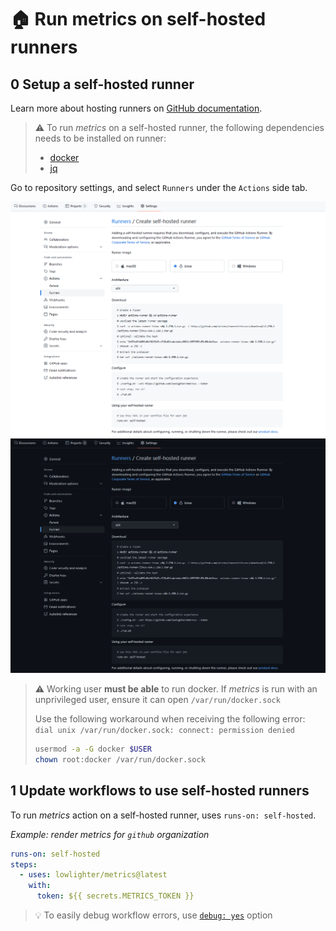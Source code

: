 # 🏠 Run metrics on self-hosted runners

## 0️ Setup a self-hosted runner

Learn more about hosting runners on [GitHub documentation](https://docs.github.com/en/actions/hosting-your-own-runners).

> ⚠️ To run *metrics* on a self-hosted runner, the following dependencies needs to be installed on runner:
> - [docker](https://www.docker.com)
> - [jq](https://github.com/stedolan/jq)

Go to repository settings, and select `Runners` under the `Actions` side tab.

![Add a self-hosted runner](/.github/readme/imgs/setup_selfhosted_create.light.png#gh-light-mode-only)
![Add a self-hosted runner](/.github/readme/imgs/setup_selfhosted_create.dark.png#gh-dark-mode-only)

> ⚠️ Working user **must be able** to run docker. If *metrics* is run with an unprivileged user, ensure it can open `/var/run/docker.sock`
>
> Use the following workaround when receiving the following error: `dial unix /var/run/docker.sock: connect: permission denied`
> ```bash
> usermod -a -G docker $USER
> chown root:docker /var/run/docker.sock
> ```

## 1️ Update workflows to use self-hosted runners

To run *metrics* action on a self-hosted runner, uses `runs-on: self-hosted`.

*Example: render metrics for `github` organization*
```yaml
runs-on: self-hosted
steps:
  - uses: lowlighter/metrics@latest
    with:
      token: ${{ secrets.METRICS_TOKEN }}
```

> 💡 To easily debug workflow errors, use [`debug: yes`](https://github.com/lowlighter/metrics/tree/master/source/plugins/core#debug) option
